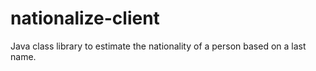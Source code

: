 nationalize-client
==================

Java class library to estimate the nationality of a person based on a last name.

